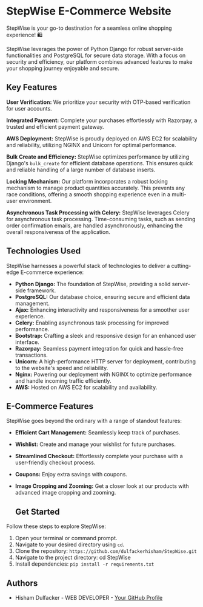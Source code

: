 # StepWise E-Commerce Website
StepWise is your go-to destination for a seamless online shopping experience! 🛍️

StepWise leverages the power of Python Django for robust server-side functionalities and PostgreSQL for secure data storage. With a focus on security and efficiency, our platform combines advanced features to make your shopping journey enjoyable and secure.

## Key Features
**User Verification:** We prioritize your security with OTP-based verification for user accounts.

**Integrated Payment:** Complete your purchases effortlessly with Razorpay, a trusted and efficient payment gateway.

**AWS Deployment:** StepWise is proudly deployed on AWS EC2 for scalability and reliability, utilizing NGINX and Unicorn for optimal performance.

**Bulk Create and Efficiency:**
StepWise optimizes performance by utilizing Django's `bulk_create` for efficient database operations. This ensures quick and reliable handling of a large number of database inserts.

**Locking Mechanism:**
Our platform incorporates a robust locking mechanism to manage product quantities accurately. This prevents any race conditions, offering a smooth shopping experience even in a multi-user environment.

**Asynchronous Task Processing with Celery:**
StepWise leverages Celery for asynchronous task processing. Time-consuming tasks, such as sending order confirmation emails, are handled asynchronously, enhancing the overall responsiveness of the application.

## Technologies Used

StepWise harnesses a powerful stack of technologies to deliver a cutting-edge E-commerce experience:

- **Python Django:** The foundation of StepWise, providing a solid server-side framework.
- **PostgreSQL:** Our database choice, ensuring secure and efficient data management.
- **Ajax:** Enhancing interactivity and responsiveness for a smoother user experience.
- **Celery:** Enabling asynchronous task processing for improved performance.
- **Bootstrap:** Crafting a sleek and responsive design for an enhanced user interface.
- **Razorpay:** Seamless payment integration for quick and hassle-free transactions.
- **Unicorn:** A high-performance HTTP server for deployment, contributing to the website's speed and reliability.
- **Nginx:** Powering our deployment with NGINX to optimize performance and handle incoming traffic efficiently.
- **AWS:** Hosted on AWS EC2 for scalability and availability.

## E-Commerce Features

StepWise goes beyond the ordinary with a range of standout features:

- **Efficient Cart Management:** Seamlessly keep track of purchases.
- **Wishlist:** Create and manage your wishlist for future purchases.
- **Streamlined Checkout:** Effortlessly complete your purchase with a user-friendly checkout process.
- **Coupons:** Enjoy extra savings with coupons.
- **Image Cropping and Zooming:** Get a closer look at our products with advanced image cropping and zooming.

  ## Get Started

Follow these steps to explore StepWise:

1. Open your terminal or command prompt.
2. Navigate to your desired directory using `cd`.
3. Clone the repository:
 `https://github.com/dulfackerhisham/StepWise.git`
4. Navigate to the project directory:
  cd StepWise
5. Install dependencies: `pip install -r requirements.txt`


## Authors

- Hisham Dulfacker - WEB DEVELOPER - [Your GitHub Profile](https://github.com/dulfackerhisham)
